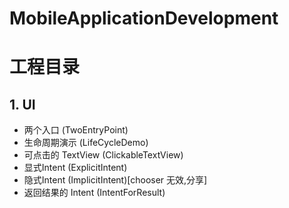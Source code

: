 # MobileApplicationDevelopment
# 工程目录
## 1. UI
- 两个入口 (TwoEntryPoint)
- 生命周期演示 (LifeCycleDemo)
- 可点击的 TextView (ClickableTextView)
- 显式Intent (ExplicitIntent)
- 隐式Intent (ImplicitIntent)[chooser 无效,分享]
- 返回结果的 Intent (IntentForResult)